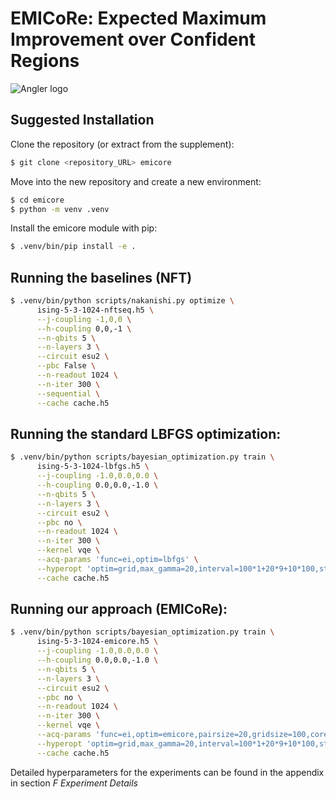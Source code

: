 # EMICoRe: Expected Maximum Improvement over Confident Regions
![Angler logo](doc/img/angler.png)

## Suggested Installation

Clone the repository (or extract from the supplement):
```bash
$ git clone <repository_URL> emicore
```
Move into the new repository and create a new environment:
```bash
$ cd emicore
$ python -m venv .venv
```

Install the emicore module with pip:
```bash
$ .venv/bin/pip install -e .
```

## Running the baselines (NFT)

```bash
$ .venv/bin/python scripts/nakanishi.py optimize \
      ising-5-3-1024-nftseq.h5 \
      --j-coupling -1,0,0 \
      --h-coupling 0,0,-1 \
      --n-qbits 5 \
      --n-layers 3 \
      --circuit esu2 \
      --pbc False \
      --n-readout 1024 \
      --n-iter 300 \
      --sequential \
      --cache cache.h5
```

## Running the standard LBFGS optimization:
```bash
$ .venv/bin/python scripts/bayesian_optimization.py train \
      ising-5-3-1024-lbfgs.h5 \
      --j-coupling -1.0,0.0,0.0 \
      --h-coupling 0.0,0.0,-1.0 \
      --n-qbits 5 \
      --n-layers 3 \
      --circuit esu2 \
      --pbc no \
      --n-readout 1024 \
      --n-iter 300 \
      --kernel vqe \
      --acq-params 'func=ei,optim=lbfgs' \
      --hyperopt 'optim=grid,max_gamma=20,interval=100*1+20*9+10*100,steps=120,loss=mll' \
      --cache cache.h5
```

## Running our approach (EMICoRe):
```bash
$ .venv/bin/python scripts/bayesian_optimization.py train \
      ising-5-3-1024-emicore.h5 \
      --j-coupling -1.0,0.0,0.0 \
      --h-coupling 0.0,0.0,-1.0 \
      --n-qbits 5 \
      --n-layers 3 \
      --circuit esu2 \
      --pbc no \
      --n-readout 1024 \
      --n-iter 300 \
      --kernel vqe \
      --acq-params 'func=ei,optim=emicore,pairsize=20,gridsize=100,corethresh=1.0,corethresh_width=10,samplesize=100,smo-steps=0,smo-axis=True' \
      --hyperopt 'optim=grid,max_gamma=20,interval=100*1+20*9+10*100,steps=120,loss=mll' \
      --cache cache.h5
```

Detailed hyperparameters for the experiments can be found in the appendix in section *F Experiment Details*
